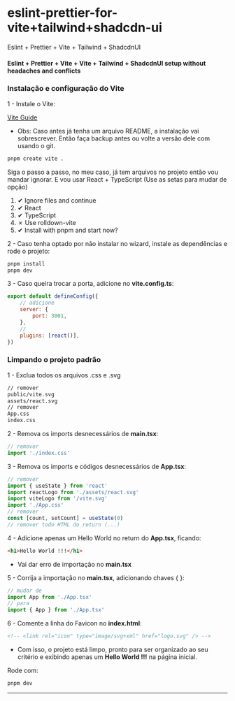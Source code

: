 # eslint-prettier-for-vite+tailwind+shadcdn-ui
Eslint + Prettier + Vite + Tailwind + ShadcdnUI

#### Eslint + Prettier + Vite + Vite + Tailwind + ShadcdnUI setup without headaches and conflicts  

### Instalação e configuração do Vite

1 - Instale o Vite:

[Vite Guide](https://vite.dev/guide/)

- Obs: Caso antes já tenha um arquivo README, a instalação vai sobrescrever. Então faça backup antes ou volte a versão dele com usando o git.

```sh
pnpm create vite .
```

Siga o passo a passo, no meu caso, já tem arquivos no projeto então vou mandar ignorar. E vou usar React + TypeScript
(Use as setas para mudar de opção)

1. ✔ Ignore files and continue
2. ✔ React
3. ✔ TypeScript
4. ✗ Use rolldown-vite
5. ✔ Install with pnpm and start now?

2 - Caso tenha optado por não instalar no wizard, instale as dependências e rode o projeto:

```sh
pnpm install
pnpm dev
```

3 - Caso queira trocar a porta, adicione no **vite.config.ts**:

```js
export default defineConfig({
	// adicione
	server: {
		port: 3001,
	},
	//
	plugins: [react()],
})
```

### Limpando o projeto padrão

1 - Exclua todos os arquivos .css e .svg

```sh
// remover
public/vite.svg
assets/react.svg
// remover
App.css
index.css
```

2 - Remova os imports desnecessários de **main.tsx**:

```js
// remover
import './index.css'
```

3 - Remova os imports e códigos desnecessários de **App.tsx**:

```js
// remover
import { useState } from 'react'
import reactLogo from './assets/react.svg'
import viteLogo from '/vite.svg'
import './App.css'
// remover
const [count, setCount] = useState(0)
// remover todo HTML do return (...)
```

4 - Adicione apenas um Hello World no return do **App.tsx**, ficando:

```html
<h1>Hello World !!!</h1>
```

- Vai dar erro de importação no **main.tsx**

5 - Corrija a importação no **main.tsx**, adicionando chaves { }:

```js
// mudar de
import App from './App.tsx'
// para
import { App } from './App.tsx'
```

6 - Comente a linha do Favicon no **index.html**:

```html
<!-- <link rel="icon" type="image/svg+xml" href="logo.svg" /> -->
```

- Com isso, o projeto está limpo, pronto para ser organizado ao seu critério e exibindo apenas um **Hello World !!!** na página inicial.

Rode com:

```sh
pnpm dev
```

---



